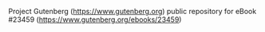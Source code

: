 Project Gutenberg (https://www.gutenberg.org) public repository for eBook #23459 (https://www.gutenberg.org/ebooks/23459)
